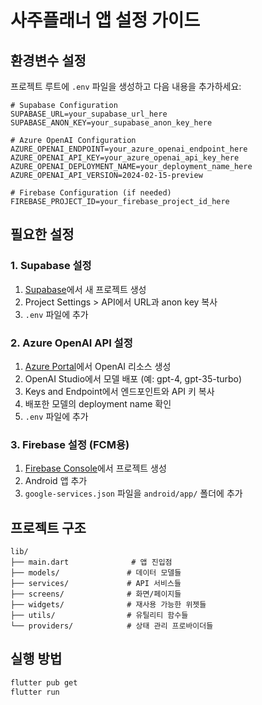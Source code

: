 # 사주플래너 앱 설정 가이드

## 환경변수 설정

프로젝트 루트에 `.env` 파일을 생성하고 다음 내용을 추가하세요:

```env
# Supabase Configuration
SUPABASE_URL=your_supabase_url_here
SUPABASE_ANON_KEY=your_supabase_anon_key_here

# Azure OpenAI Configuration
AZURE_OPENAI_ENDPOINT=your_azure_openai_endpoint_here
AZURE_OPENAI_API_KEY=your_azure_openai_api_key_here
AZURE_OPENAI_DEPLOYMENT_NAME=your_deployment_name_here
AZURE_OPENAI_API_VERSION=2024-02-15-preview

# Firebase Configuration (if needed)
FIREBASE_PROJECT_ID=your_firebase_project_id_here
```

## 필요한 설정

### 1. Supabase 설정
1. [Supabase](https://supabase.com)에서 새 프로젝트 생성
2. Project Settings > API에서 URL과 anon key 복사
3. `.env` 파일에 추가

### 2. Azure OpenAI API 설정
1. [Azure Portal](https://portal.azure.com)에서 OpenAI 리소스 생성
2. OpenAI Studio에서 모델 배포 (예: gpt-4, gpt-35-turbo)
3. Keys and Endpoint에서 엔드포인트와 API 키 복사
4. 배포한 모델의 deployment name 확인
5. `.env` 파일에 추가

### 3. Firebase 설정 (FCM용)
1. [Firebase Console](https://console.firebase.google.com)에서 프로젝트 생성
2. Android 앱 추가
3. `google-services.json` 파일을 `android/app/` 폴더에 추가

## 프로젝트 구조

```
lib/
├── main.dart              # 앱 진입점
├── models/               # 데이터 모델들
├── services/             # API 서비스들
├── screens/              # 화면/페이지들
├── widgets/              # 재사용 가능한 위젯들
├── utils/                # 유틸리티 함수들
└── providers/            # 상태 관리 프로바이더들
```

## 실행 방법

```bash
flutter pub get
flutter run
``` 